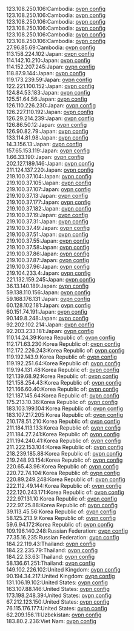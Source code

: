 123.108.250.106:Cambodia: [ovpn config](vpn/123_108_250_106.ovpn)  
123.108.250.106:Cambodia: [ovpn config](vpn/123_108_250_106.ovpn)  
123.108.250.106:Cambodia: [ovpn config](vpn/123_108_250_106.ovpn)  
123.108.250.106:Cambodia: [ovpn config](vpn/123_108_250_106.ovpn)  
123.108.250.106:Cambodia: [ovpn config](vpn/123_108_250_106.ovpn)  
123.108.250.106:Cambodia: [ovpn config](vpn/123_108_250_106.ovpn)  
27.96.85.69:Cambodia: [ovpn config](vpn/27_96_85_69.ovpn)  
113.158.224.102:Japan: [ovpn config](vpn/113_158_224_102.ovpn)  
114.142.10.210:Japan: [ovpn config](vpn/114_142_10_210.ovpn)  
114.152.207.245:Japan: [ovpn config](vpn/114_152_207_245.ovpn)  
118.87.9.144:Japan: [ovpn config](vpn/118_87_9_144.ovpn)  
119.173.239.59:Japan: [ovpn config](vpn/119_173_239_59.ovpn)  
122.221.100.152:Japan: [ovpn config](vpn/122_221_100_152.ovpn)  
124.84.53.183:Japan: [ovpn config](vpn/124_84_53_183.ovpn)  
125.51.64.56:Japan: [ovpn config](vpn/125_51_64_56.ovpn)  
126.110.226.230:Japan: [ovpn config](vpn/126_110_226_230.ovpn)  
126.227.110.192:Japan: [ovpn config](vpn/126_227_110_192.ovpn)  
126.29.214.239:Japan: [ovpn config](vpn/126_29_214_239.ovpn)  
126.86.50.12:Japan: [ovpn config](vpn/126_86_50_12.ovpn)  
126.90.82.79:Japan: [ovpn config](vpn/126_90_82_79.ovpn)  
133.114.81.98:Japan: [ovpn config](vpn/133_114_81_98.ovpn)  
14.3.156.13:Japan: [ovpn config](vpn/14_3_156_13.ovpn)  
157.65.153.119:Japan: [ovpn config](vpn/157_65_153_119.ovpn)  
1.66.33.190:Japan: [ovpn config](vpn/1_66_33_190.ovpn)  
202.127.189.146:Japan: [ovpn config](vpn/202_127_189_146.ovpn)  
211.124.137.220:Japan: [ovpn config](vpn/211_124_137_220.ovpn)  
219.100.37.104:Japan: [ovpn config](vpn/219_100_37_104.ovpn)  
219.100.37.105:Japan: [ovpn config](vpn/219_100_37_105.ovpn)  
219.100.37.107:Japan: [ovpn config](vpn/219_100_37_107.ovpn)  
219.100.37.13:Japan: [ovpn config](vpn/219_100_37_13.ovpn)  
219.100.37.177:Japan: [ovpn config](vpn/219_100_37_177.ovpn)  
219.100.37.182:Japan: [ovpn config](vpn/219_100_37_182.ovpn)  
219.100.37.19:Japan: [ovpn config](vpn/219_100_37_19.ovpn)  
219.100.37.31:Japan: [ovpn config](vpn/219_100_37_31.ovpn)  
219.100.37.49:Japan: [ovpn config](vpn/219_100_37_49.ovpn)  
219.100.37.51:Japan: [ovpn config](vpn/219_100_37_51.ovpn)  
219.100.37.55:Japan: [ovpn config](vpn/219_100_37_55.ovpn)  
219.100.37.58:Japan: [ovpn config](vpn/219_100_37_58.ovpn)  
219.100.37.86:Japan: [ovpn config](vpn/219_100_37_86.ovpn)  
219.100.37.87:Japan: [ovpn config](vpn/219_100_37_87.ovpn)  
219.100.37.96:Japan: [ovpn config](vpn/219_100_37_96.ovpn)  
219.104.233.4:Japan: [ovpn config](vpn/219_104_233_4.ovpn)  
221.132.159.245:Japan: [ovpn config](vpn/221_132_159_245.ovpn)  
36.13.140.189:Japan: [ovpn config](vpn/36_13_140_189.ovpn)  
59.138.110.156:Japan: [ovpn config](vpn/59_138_110_156.ovpn)  
59.168.176.131:Japan: [ovpn config](vpn/59_168_176_131.ovpn)  
60.128.102.181:Japan: [ovpn config](vpn/60_128_102_181.ovpn)  
60.151.74.191:Japan: [ovpn config](vpn/60_151_74_191.ovpn)  
90.149.8.248:Japan: [ovpn config](vpn/90_149_8_248.ovpn)  
92.202.102.214:Japan: [ovpn config](vpn/92_202_102_214.ovpn)  
92.203.233.181:Japan: [ovpn config](vpn/92_203_233_181.ovpn)  
110.14.24.39:Korea Republic of: [ovpn config](vpn/110_14_24_39.ovpn)  
112.171.63.230:Korea Republic of: [ovpn config](vpn/112_171_63_230.ovpn)  
112.172.226.243:Korea Republic of: [ovpn config](vpn/112_172_226_243.ovpn)  
119.192.143.9:Korea Republic of: [ovpn config](vpn/119_192_143_9.ovpn)  
119.192.251.64:Korea Republic of: [ovpn config](vpn/119_192_251_64.ovpn)  
119.194.131.48:Korea Republic of: [ovpn config](vpn/119_194_131_48.ovpn)  
121.139.68.92:Korea Republic of: [ovpn config](vpn/121_139_68_92.ovpn)  
121.158.254.43:Korea Republic of: [ovpn config](vpn/121_158_254_43.ovpn)  
121.166.60.40:Korea Republic of: [ovpn config](vpn/121_166_60_40.ovpn)  
121.187.145.64:Korea Republic of: [ovpn config](vpn/121_187_145_64.ovpn)  
175.213.10.36:Korea Republic of: [ovpn config](vpn/175_213_10_36.ovpn)  
183.103.199.104:Korea Republic of: [ovpn config](vpn/183_103_199_104.ovpn)  
183.107.217.205:Korea Republic of: [ovpn config](vpn/183_107_217_205.ovpn)  
210.178.51.210:Korea Republic of: [ovpn config](vpn/210_178_51_210.ovpn)  
211.184.113.133:Korea Republic of: [ovpn config](vpn/211_184_113_133.ovpn)  
211.184.27.241:Korea Republic of: [ovpn config](vpn/211_184_27_241.ovpn)  
211.194.240.41:Korea Republic of: [ovpn config](vpn/211_194_240_41.ovpn)  
211.222.153.104:Korea Republic of: [ovpn config](vpn/211_222_153_104.ovpn)  
218.239.185.88:Korea Republic of: [ovpn config](vpn/218_239_185_88.ovpn)  
219.248.93.154:Korea Republic of: [ovpn config](vpn/219_248_93_154.ovpn)  
220.65.43.96:Korea Republic of: [ovpn config](vpn/220_65_43_96.ovpn)  
220.72.74.104:Korea Republic of: [ovpn config](vpn/220_72_74_104.ovpn)  
220.89.249.248:Korea Republic of: [ovpn config](vpn/220_89_249_248.ovpn)  
222.112.49.144:Korea Republic of: [ovpn config](vpn/222_112_49_144.ovpn)  
222.120.243.171:Korea Republic of: [ovpn config](vpn/222_120_243_171.ovpn)  
222.97.131.10:Korea Republic of: [ovpn config](vpn/222_97_131_10.ovpn)  
222.97.25.88:Korea Republic of: [ovpn config](vpn/222_97_25_88.ovpn)  
39.113.45.56:Korea Republic of: [ovpn config](vpn/39_113_45_56.ovpn)  
58.125.213.9:Korea Republic of: [ovpn config](vpn/58_125_213_9.ovpn)  
59.6.94.172:Korea Republic of: [ovpn config](vpn/59_6_94_172.ovpn)  
109.196.140.248:Russian Federation: [ovpn config](vpn/109_196_140_248.ovpn)  
77.35.16.235:Russian Federation: [ovpn config](vpn/77_35_16_235.ovpn)  
184.22.119.43:Thailand: [ovpn config](vpn/184_22_119_43.ovpn)  
184.22.235.79:Thailand: [ovpn config](vpn/184_22_235_79.ovpn)  
184.22.33.63:Thailand: [ovpn config](vpn/184_22_33_63.ovpn)  
58.136.61.251:Thailand: [ovpn config](vpn/58_136_61_251.ovpn)  
149.102.226.102:United Kingdom: [ovpn config](vpn/149_102_226_102.ovpn)  
90.194.34.217:United Kingdom: [ovpn config](vpn/90_194_34_217.ovpn)  
131.106.19.102:United States: [ovpn config](vpn/131_106_19_102.ovpn)  
163.107.88.146:United States: [ovpn config](vpn/163_107_88_146.ovpn)  
173.198.248.39:United States: [ovpn config](vpn/173_198_248_39.ovpn)  
67.212.123.150:United States: [ovpn config](vpn/67_212_123_150.ovpn)  
76.115.176.177:United States: [ovpn config](vpn/76_115_176_177.ovpn)  
62.209.156.11:Uzbekistan: [ovpn config](vpn/62_209_156_11.ovpn)  
183.80.2.236:Viet Nam: [ovpn config](vpn/183_80_2_236.ovpn)  
